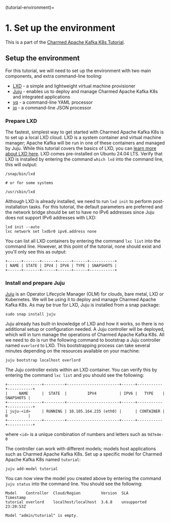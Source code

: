(tutorial-environment)=
# 1. Set up the environment

This is a part of the [Charmed Apache Kafka K8s Tutorial](index.md).

## Setup the environment

For this tutorial, we will need to set up the environment with two main components, and extra command-line tooling:

* [LXD](https://github.com/canonical/lxd) - a simple and lightweight virtual machine provisioner
* [Juju](https://github.com/juju/juju) - enables us to deploy and manage Charmed Apache Kafka K8s and integrated applications
* [yq](https://github.com/mikefarah/yq) - a command-line YAML processor
* [jq](https://github.com/jqlang/jq) - a command-line JSON processor

### Prepare LXD

The fastest, simplest way to get started with Charmed Apache Kafka K8s is to set up a local LXD cloud. LXD is a system container and virtual machine manager; Apache Kafka will be run in one of these containers and managed by Juju. While this tutorial covers the basics of LXD, you can [learn more about LXD here](https://documentation.ubuntu.com/lxd/stable-5.21/). LXD comes pre-installed on Ubuntu 24.04 LTS. Verify that LXD is installed by entering the command `which lxd` into the command line, this will output:

```shell
/snap/bin/lxd

# or for some systems

/usr/sbin/lxd
```

Although LXD is already installed, we need to run `lxd init` to perform post-installation tasks. For this tutorial, the default parameters are preferred and the network bridge should be set to have no IPv6 addresses since Juju does not support IPv6 addresses with LXD:

```shell
lxd init --auto
lxc network set lxdbr0 ipv6.address none
```

You can list all LXD containers by entering the command `lxc list` into the command line. However, at this point of the tutorial, none should exist and you'll only see this as output:

```
+------+-------+------+------+------+-----------+
| NAME | STATE | IPV4 | IPV6 | TYPE | SNAPSHOTS |
+------+-------+------+------+------+-----------+
```

### Install and prepare Juju

[Juju](https://juju.is/) is an Operator Lifecycle Manager (OLM) for clouds, bare metal, LXD or Kubernetes. We will be using it to deploy and manage Charmed Apache Kafka K8s. As may be true for LXD, Juju is installed from a snap package:

```shell
sudo snap install juju
```

Juju already has built-in knowledge of LXD and how it works, so there is no additional setup or configuration needed. A Juju controller will be deployed, which will in turn manage the operations of Charmed Apache Kafka K8s. All we need to do is run the following command to bootstrap a Juju controller named `overlord` to LXD. This bootstrapping process can take several minutes depending on the resources available on your machine:

```shell
juju bootstrap localhost overlord
```

The Juju controller exists within an LXD container. You can verify this by entering the command `lxc list` and you should see the following:

```
+---------------+---------+-----------------------+------+-----------+-----------+
|     NAME      |  STATE  |         IPV4          | IPV6 |   TYPE    | SNAPSHOTS |
+---------------+---------+-----------------------+------+-----------+-----------+
| juju-<id>     | RUNNING | 10.105.164.235 (eth0) |      | CONTAINER | 0         |
+---------------+---------+-----------------------+------+-----------+-----------+
```

where `<id>` is a unique combination of numbers and letters such as `9d7e4e-0`

The controller can work with different models; models host applications such as Charmed Apache Kafka K8s. Set up a specific model for Charmed Apache Kafka K8s named `tutorial`:

```shell
juju add-model tutorial
```

You can now view the model you created above by entering the command `juju status` into the command line. You should see the following:

```
Model    Controller  Cloud/Region         Version  SLA          Timestamp
tutorial overlord    localhost/localhost  3.6.8    unsupported  23:20:53Z

Model "admin/tutorial" is empty.
```

